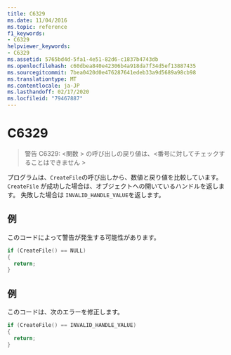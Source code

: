 ```yaml
---
title: C6329
ms.date: 11/04/2016
ms.topic: reference
f1_keywords:
- C6329
helpviewer_keywords:
- C6329
ms.assetid: 5765bd4d-5fa1-4e51-82d6-c1837b4743db
ms.openlocfilehash: c60dbea840e42306b4a918da7f34d5ef13887435
ms.sourcegitcommit: 7bea0420d0e476287641edeb33a9d5689a98cb98
ms.translationtype: MT
ms.contentlocale: ja-JP
ms.lasthandoff: 02/17/2020
ms.locfileid: "79467887"
---
```

# <a name="c6329"></a>C6329

> 警告 C6329: \<関数 > の呼び出しの戻り値は、\<番号に対してチェックすることはできません >

プログラムは、`CreateFile`の呼び出しから、数値と戻り値を比較しています。 `CreateFile` が成功した場合は、オブジェクトへの開いているハンドルを返します。 失敗した場合は `INVALID_HANDLE_VALUE`を返します。

## <a name="example"></a>例

このコードによって警告が発生する可能性があります。

```cpp
if (CreateFile() == NULL)
{
  return;
}
```

## <a name="example"></a>例

このコードは、次のエラーを修正します。

```cpp
if (CreateFile() == INVALID_HANDLE_VALUE)
{
  return;
}
```
